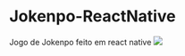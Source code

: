 # Jokenpo-ReactNative
Jogo de Jokenpo feito em react native
<img src="https://i.imgur.com/SgXRq6D.png"/>
